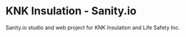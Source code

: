 # KNK Insulation - Sanity.io

Sanity.io studio and web project for KNK Insulation and Life Safety Inc.
